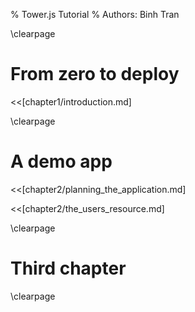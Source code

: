 % Tower.js Tutorial
% Authors: Binh Tran

\clearpage

# From zero to deploy

<<[chapter1/introduction.md]

\clearpage

# A demo app

<<[chapter2/planning_the_application.md]

<<[chapter2/the_users_resource.md]

\clearpage

# Third chapter

\clearpage